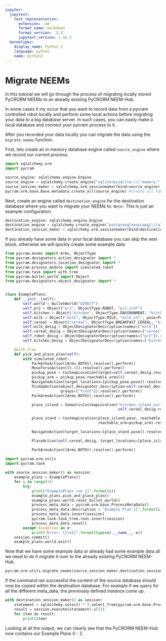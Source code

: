 ```yaml
---
jupyter:
  jupytext:
    text_representation:
      extension: .md
      format_name: markdown
      format_version: '1.3'
      jupytext_version: 1.16.2
  kernelspec:
    display_name: Python 3
    language: python
    name: python3
---
```


# Migrate NEEMs

In this tutorial we will go through the process of migrating locally stored PyCRORM NEEMs to an already existing 
PyCRORM NEEM-Hub.

In some cases it my occur that you want to record data from a pycram controlled robot locally and perform some local 
actions before migrating your data to a big database server. In such cases, you can easily make a local database and
connect your pycram process to it. 

After you recorded your data locally you can migrate the data using the `migrate_neems` function.

First, lets create an in memory database engine called `source_engine` where we record our current process.

```python
import sqlalchemy.orm
import pycram

source_engine: sqlalchemy.engine.Engine
source_engine = sqlalchemy.create_engine("sqlite+pysqlite:///:memory:", echo=False)
source_session_maker = sqlalchemy.orm.sessionmaker(bind=source_engine)
pycram.orm.base.Base.metadata.create_all(source_engine) #create all Tables
```

Next, create an engine called `destination_engine` for the destination database where you want to migrate your NEEMs to.
`Note:` This is just an example configuration.

```python
destination_engine: sqlalchemy.engine.Engine
destination_engine = sqlalchemy.create_engine("postgresql+psycopg2://alice:alice123@localhost:5433/pycram", echo=False) # example values
destination_session_maker = sqlalchemy.orm.sessionmaker(bind=destination_engine)
```

If you already have some data in your local database you can skip the next block, otherwise we will quickly create 
some example data

```python
from pycram.enums import Arms, ObjectType
from pycram.designators.action_designator import *
from pycram.designators.location_designator import *
from pycram.process_module import simulated_robot
from pycram.task import with_tree
from pycram.bullet_world import Object
from pycram.designators.object_designator import *


class ExamplePlans:
    def __init__(self):
        self.world = BulletWorld("DIRECT")
        self.pr2 = Object("pr2", ObjectType.ROBOT, "pr2.urdf")
        self.kitchen = Object("kitchen", ObjectType.ENVIRONMENT, "kitchen.urdf")
        self.milk = Object("milk", ObjectType.MILK, "milk.stl", pose=Pose([1.3, 1, 0.9]))
        self.cereal = Object("cereal", ObjectType.BREAKFAST_CEREAL, "breakfast_cereal.stl", pose=Pose([1.3, 0.7, 0.95]))
        self.milk_desig = ObjectDesignatorDescription(names=["milk"])
        self.cereal_desig = ObjectDesignatorDescription(names=["cereal"])
        self.robot_desig = ObjectDesignatorDescription(names=["pr2"]).resolve()
        self.kitchen_desig = ObjectDesignatorDescription(names=["kitchen"])

    @with_tree
    def pick_and_place_plan(self):
        with simulated_robot:
            ParkArmsAction([Arms.BOTH]).resolve().perform()
            MoveTorsoAction([0.3]).resolve().perform()
            pickup_pose = CostmapLocation(target=self.cereal_desig.resolve(), reachable_for=self.robot_desig).resolve()
            pickup_arm = pickup_pose.reachable_arms[0]
            NavigateAction(target_locations=[pickup_pose.pose]).resolve().perform()
            PickUpAction(object_designator_description=self.cereal_desig, arms=[pickup_arm],
                         grasps=["front"]).resolve().perform()
            ParkArmsAction([Arms.BOTH]).resolve().perform()

            place_island = SemanticCostmapLocation("kitchen_island_surface", self.kitchen_desig.resolve(),
                                                   self.cereal_desig.resolve()).resolve()

            place_stand = CostmapLocation(place_island.pose, reachable_for=self.robot_desig,
                                          reachable_arm=pickup_arm).resolve()

            NavigateAction(target_locations=[place_stand.pose]).resolve().perform()

            PlaceAction(self.cereal_desig, target_locations=[place_island.pose], arms=[pickup_arm]).resolve().perform()

            ParkArmsAction([Arms.BOTH]).resolve().perform()

```

```python
import pycram.orm.utils           
import pycram.task
            
with source_session_maker() as session:
    example_plans = ExamplePlans()
    for i in range(3):
        try:
            print("ExamplePlans run {}".format(i))
            example_plans.pick_and_place_plan()
            example_plans.world.reset_bullet_world()
            process_meta_data = pycram.orm.base.ProcessMetaData()
            process_meta_data.description = "Example Plan {}".format(i)
            process_meta_data.insert(session)
            pycram.task.task_tree.root.insert(session)
            process_meta_data.reset()
        except Exception as e:
            print("Error: {}\n{}".format(type(e).__name__, e))
    session.commit()
    example_plans.world.exit()
```

Now that we have some example data or already had some example data all we need to do it migrate it over to
the already existing PyCRORM NEEM-Hub.

```python
pycram.orm.utils.migrate_neems(source_session_maker,destination_session_maker)
```

If the command ran successful the content of the source database should now be copied within the destination database. For example if we query for all the different meta_data, the previously defined instance come up.

```python
with destination_session_maker() as session:
    statement = sqlalchemy.select('*').select_from(pycram.orm.base.ProcessMetaData)
    result = session.execute(statement).all()
    for item in result:
        print(item)
```

Looking at all the output, we can clearly see that the PyCRORM NEEM-Hub now contains our Example Plans 0 - 2. 
